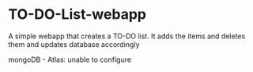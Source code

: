 # TO-DO-List-webapp

A simple webapp that creates a TO-DO list. It adds the items and deletes them and updates database accordingly

mongoDB - Atlas: unable to configure

